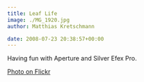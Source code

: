 ```yaml
---
title: Leaf Life
image: ./MG_1920.jpg
author: Matthias Kretschmann

date: 2008-07-23 20:38:57+00:00
---
```


Having fun with Aperture and Silver Efex Pro.

[Photo on Flickr](http://www.flickr.com/photos/krema/2701886080)
